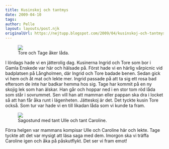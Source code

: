 ```yaml
---
title: Kusinskoj och tantmys
date: 2009-04-10
tags: 	
author: Pelle
layout: layouts/post.njk
originalUrl: https://nejtupp.blogspot.com/2009/04/kusinskoj-och-tantmys.html
---
```


<figure>
	<img src="../../../img/2009/04/_MG_1835_1024pix.jpg">
	<figcaption>Tore och Tage åker låda.</figcaption>
</figure>

I lördags hade vi en jätterolig dag. Kusinerna Ingrid och Tore som bor i Gamla Enskede var här och hälsade på. Först hade vi en härlig vårpicnic vid badplatsen på Långholmen, där Ingrid och Tore badade benen. Sedan gick vi hem och åt mat och lekte mer. Ingrid passade på att ta sig ett rosa bad eftersom de inte har badkar hemma hos sig. Tage har kommit på en ny skojig lek som han älskar. Han går och hoppar ned i en stor tom röd låda som står i sovrummet. Sen vill han att mamman eller pappan ska dra i locket så att han får åka runt i lägenheten. Jätteskoj är det. Det tyckte kusin Tore också. Som tur var hade vi en till likadan låda som vi kunde ta fram.

<figure>
	<img src="../../../img/2009/04/_MG_1769_1024pix.jpg">
	<figcaption>Sagostund med tant Ulle och tant Caroline.</figcaption>
</figure>

Förra helgen var mammans kompisar Ulle och Caroline här och lekte. Tage tyckte att det var mysigt att läsa saga med dem. Imorgon ska vi träffa Caroline igen och åka på påskutflykt. Det ser vi fram emot!
